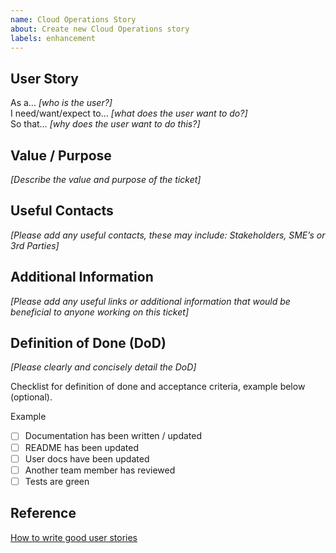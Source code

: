 ```yaml
---
name: Cloud Operations Story
about: Create new Cloud Operations story
labels: enhancement
---
```


## User Story

As a… *[who is the user?]*  
I need/want/expect to… *[what does the user want to do?]*  
So that… *[why does the user want to do this?]*  

## Value / Purpose

*[Describe the value and purpose of the ticket]*

## Useful Contacts

*[Please add any useful contacts, these may include: Stakeholders, SME’s or 3rd Parties]*

## Additional Information

*[Please add any useful links or additional information that would be beneficial to anyone working on this ticket]*

## Definition of Done (DoD)

*[Please clearly and concisely detail the DoD]*

Checklist for definition of done and acceptance criteria, example below (optional).

Example

- [ ] Documentation has been written / updated  
- [ ] README has been updated  
- [ ] User docs have been updated  
- [ ] Another team member has reviewed  
- [ ] Tests are green

## Reference

[How to write good user stories](https://www.gov.uk/service-manual/agile-delivery/writing-user-stories)